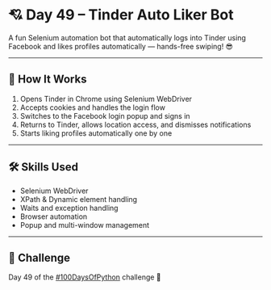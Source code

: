 # 💘 Day 49 – Tinder Auto Liker Bot

A fun Selenium automation bot that automatically logs into Tinder using Facebook and likes profiles automatically — hands-free swiping! 😎  

---

## 🚀 How It Works
1. Opens Tinder in Chrome using Selenium WebDriver  
2. Accepts cookies and handles the login flow  
3. Switches to the Facebook login popup and signs in  
4. Returns to Tinder, allows location access, and dismisses notifications  
5. Starts liking profiles automatically one by one  

---

## 🛠 Skills Used
- Selenium WebDriver  
- XPath & Dynamic element handling  
- Waits and exception handling  
- Browser automation  
- Popup and multi-window management  

---

## 📅 Challenge
Day 49 of the [#100DaysOfPython](https://github.com/chiragdhawan07/100-days-of-python) challenge 🚀
